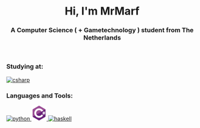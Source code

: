 <h1 align="center">Hi, I'm MrMarf</h1>
<h3 align="center">A Computer Science ( + Gametechnology ) student from The Netherlands</h3>

<br/>

<h3 align="left">Studying at:</h3>
<p align="left"> <a href="https://www.uu.nl/en" target="_blank" rel="noreferrer"> <img src="https://www.uu.nl/sites/default/files/styles/original_image/public/uu-logo-en-geenwitruimte.png" alt="csharp" height="40"/> </a>

<br/>

<h3 align="left">Languages and Tools:</h3>
<p align="left"> 
  <a href="https://www.python.org" target="_blank" rel="noreferrer"> <img src="https://s3.dualstack.us-east-2.amazonaws.com/pythondotorg-assets/media/community/logos/python-logo-only.png" alt="python" width="40" height="40"/> </a> 
  <a href="https://learn.microsoft.com/en-us/dotnet/csharp/" target="_blank" rel="noreferrer"> <img src="https://raw.githubusercontent.com/devicons/devicon/master/icons/csharp/csharp-original.svg" alt="csharp" width="40" height="40"/> </a> 
  <a href="https://www.haskell.org/" target="_blank" rel="noreferrer"> <img src="https://upload.wikimedia.org/wikipedia/commons/1/1c/Haskell-Logo.svg" alt="haskell" width="40" height="40"/> </a> 
</p>
